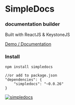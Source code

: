 # SimpleDocs
### documentation builder

Built with ReactJS & KeystoneJS

[Demo / Documentation](https://simpledocs.inquisive.com)

### Install

```
npm install simpledocs

//or add to package.json
"dependencies": {
	"simpledocs": "~0.0.26"
}
```

[![simpledocs](https://res.cloudinary.com/snowpi/image/upload/v1422889925/About_-_Google_Chrome_014_hqff7l.png)](https://simpledocs.inquisive.com/)
